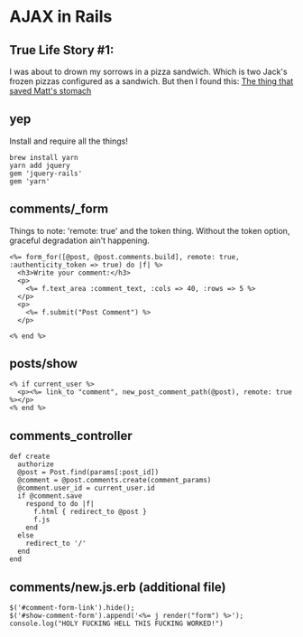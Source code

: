 # AJAX in Rails

## True Life Story #1:
I was about to drown my sorrows in a pizza sandwich. Which is two Jack's frozen pizzas configured as a sandwich.
But then I found this:
[The thing that saved Matt's stomach](https://rubyplus.com/articles/4211-Using-Ajax-and-jQuery-in-Rails-5-Apps) 

## yep
Install and require all the things!
```
brew install yarn
yarn add jquery
gem 'jquery-rails'
gem 'yarn'
```

## comments/_form
Things to note: 'remote: true' and the token thing. Without the token option, graceful degradation ain't happening.
```
<%= form_for([@post, @post.comments.build], remote: true, :authenticity_token => true) do |f| %>
  <h3>Write your comment:</h3>
  <p>
    <%= f.text_area :comment_text, :cols => 40, :rows => 5 %>
  </p>
  <p>
    <%= f.submit("Post Comment") %>
  </p>

<% end %>
```

## posts/show
```
<% if current_user %>
  <p><%= link_to "comment", new_post_comment_path(@post), remote: true %></p>
<% end %>
```

## comments_controller
```
def create
  authorize
  @post = Post.find(params[:post_id])
  @comment = @post.comments.create(comment_params)
  @comment.user_id = current_user.id
  if @comment.save
    respond_to do |f|
      f.html { redirect_to @post }
      f.js
    end
  else
    redirect_to '/'
  end
end
```

## comments/new.js.erb (additional file)
```
$('#comment-form-link').hide();
$('#show-comment-form').append('<%= j render("form") %>');
console.log("HOLY FUCKING HELL THIS FUCKING WORKED!")
```
